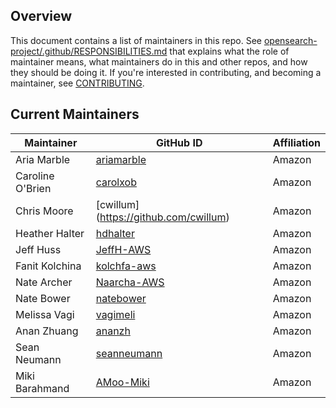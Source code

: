 ## Overview

This document contains a list of maintainers in this repo. See [opensearch-project/.github/RESPONSIBILITIES.md](https://github.com/opensearch-project/.github/blob/main/RESPONSIBILITIES.md#maintainer-responsibilities) that explains what the role of maintainer means, what maintainers do in this and other repos, and how they should be doing it. If you're interested in contributing, and becoming a maintainer, see [CONTRIBUTING](CONTRIBUTING.md).

## Current Maintainers

| Maintainer       | GitHub ID                                       | Affiliation |
| ---------------- | ----------------------------------------------- | ----------- |
| Aria Marble      | [ariamarble](https://github.com/ariamarble)     | Amazon      |
| Caroline O'Brien | [carolxob](https://github.com/carolxob)         | Amazon      |
| Chris Moore      | [cwillum] (https://github.com/cwillum)          | Amazon      |
| Heather Halter   | [hdhalter](https://github.com/hdhalter)         | Amazon      |
| Jeff Huss        | [JeffH-AWS](https://github.com/JeffH-AWS)       | Amazon      |
| Fanit Kolchina   | [kolchfa-aws](https://github.com/kolchfa-aws)   | Amazon      |
| Nate Archer      | [Naarcha-AWS](https://github.com/Naarcha-AWS)   | Amazon      |
| Nate Bower       | [natebower](https://github.com/natebower)       | Amazon      |
| Melissa Vagi     | [vagimeli](https://github.com/vagimeli)         | Amazon      |
| Anan Zhuang      | [ananzh](https://github.com/ananzh)             | Amazon      |
| Sean Neumann     | [seanneumann](https://github.com/seanneumann)   | Amazon      |
| Miki Barahmand   | [AMoo-Miki](https://github.com/AMoo-Miki)       | Amazon      |
